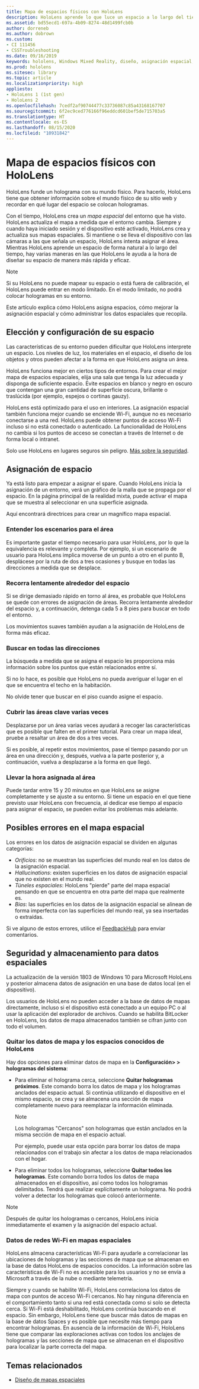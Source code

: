 ```yaml
---
title: Mapa de espacios físicos con HoloLens
description: HoloLens aprende lo que luce un espacio a lo largo del tiempo. Los usuarios pueden facilitar este proceso moviendo la HoloLens en ciertos modos a través del espacio.
ms.assetid: bd55ecd1-697a-4b09-8274-48d1499fcb0b
author: dorreneb
ms.author: dobrown
ms.custom:
- CI 111456
- CSSTroubleshooting
ms.date: 09/16/2019
keywords: hololens, Windows Mixed Reality, diseño, asignación espacial, HoloLens, reconstrucción superficial, malla, control de cabezal, asignación
ms.prod: hololens
ms.sitesec: library
ms.topic: article
ms.localizationpriority: high
appliesto:
- HoloLens 1 (1st gen)
- HoloLens 2
ms.openlocfilehash: 7cedf2af90744477c33736087c85a43168167707
ms.sourcegitcommit: 6f2ec9ced776166f96eddcd601bef5de715703a5
ms.translationtype: HT
ms.contentlocale: es-ES
ms.lasthandoff: 08/15/2020
ms.locfileid: "10931842"
---
```

# Mapa de espacios físicos con HoloLens

HoloLens funde un holograma con su mundo físico. Para hacerlo, HoloLens tiene que obtener información sobre el mundo físico de su sitio web y recordar en qué lugar del espacio se colocan hologramas.

Con el tiempo, HoloLens crea un *mapa espacial* del entorno que ha visto.  HoloLens actualiza el mapa a medida que el entorno cambia. Siempre y cuando haya iniciado sesión y el dispositivo esté activado, HoloLens crea y actualiza sus mapas espaciales. Si mantiene o se lleva el dispositivo con las cámaras a las que señala un espacio, HoloLens intenta asignar el área. Mientras HoloLens aprende un espacio de forma natural a lo largo del tiempo, hay varias maneras en las que HoloLens le ayuda a la hora de diseñar su espacio de manera más rápida y eficaz.  

> [!NOTE]
> Si su HoloLens no puede mapear su espacio o está fuera de calibración, el HoloLens puede entrar en modo limitado. En el modo limitado, no podrá colocar hologramas en su entorno.

Este artículo explica cómo HoloLens asigna espacios, cómo mejorar la asignación espacial y cómo administrar los datos espaciales que recopila.

## Elección y configuración de su espacio

Las características de su entorno pueden dificultar que HoloLens interprete un espacio. Los niveles de luz, los materiales en el espacio, el diseño de los objetos y otros pueden afectar a la forma en que HoloLens asigna un área.

HoloLens funciona mejor en ciertos tipos de entornos. Para crear el mejor mapa de espacios espaciales, elija una sala que tenga la luz adecuada y disponga de suficiente espacio. Evite espacios en blanco y negro en oscuro que contengan una gran cantidad de superficie oscura, brillante o traslúcida (por ejemplo, espejos o cortinas gauzy).

HoloLens está optimizado para el uso en interiores. La asignación espacial también funciona mejor cuando se enciende Wi-Fi, aunque no es necesario conectarse a una red. HoloLens puede obtener puntos de acceso Wi-Fi incluso si no está conectado o autenticado. La funcionalidad de HoloLens no cambia si los puntos de acceso se conectan a través de Internet o de forma local o intranet.

Solo use HoloLens en lugares seguros sin peligro. [Más sobre la seguridad](https://support.microsoft.com/help/4023454/safety-information).

## Asignación de espacio

Ya está listo para empezar a asignar el spare.  Cuando HoloLens inicia la asignación de un entorno, verá un gráfico de la malla que se propaga por el espacio.  En la página principal de la realidad mixta, puede activar el mapa que se muestra al seleccionar en una superficie asignada.

Aquí encontrará directrices para crear un magnífico mapa espacial.

### Entender los escenarios para el área

Es importante gastar el tiempo necesario para usar HoloLens, por lo que la equivalencia es relevante y completa. Por ejemplo, si un escenario de usuario para HoloLens implica moverse de un punto a otro en el punto B, desplácese por la ruta de dos a tres ocasiones y busque en todas las direcciones a medida que se desplace.  

### Recorra lentamente alrededor del espacio

Si se dirige demasiado rápido en torno al área, es probable que HoloLens se quede con errores de asignación de áreas. Recorra lentamente alrededor del espacio y, a continuación, detenga cada 5 a 8 pies para buscar en todo el entorno.  

Los movimientos suaves también ayudan a la asignación de HoloLens de forma más eficaz.

### Buscar en todas las direcciones

La búsqueda a medida que se asigna el espacio les proporciona más información sobre los puntos que están relacionados entre sí.  

Si no lo hace, es posible que HoloLens no pueda averiguar el lugar en el que se encuentra el techo en la habitación.  

No olvide tener que buscar en el piso cuando asigne el espacio.

### Cubrir las áreas clave varias veces

Desplazarse por un área varias veces ayudará a recoger las características que es posible que falten en el primer tutorial. Para crear un mapa ideal, pruebe a resaltar un área de dos a tres veces.

Si es posible, al repetir estos movimientos, pase el tiempo pasando por un área en una dirección y, después, vuelva a la parte posterior y, a continuación, vuelva a desplazarse a la forma en que llegó.

### Llevar la hora asignada al área

Puede tardar entre 15 y 20 minutos en que HoloLens se asigne completamente y se ajuste a su entorno. Si tiene un espacio en el que tiene previsto usar HoloLens con frecuencia, al dedicar ese tiempo al espacio para asignar el espacio, se pueden evitar los problemas más adelante.  

## Posibles errores en el mapa espacial

Los errores en los datos de asignación espacial se dividen en algunas categorías:

- *Orificios*: no se muestran las superficies del mundo real en los datos de la asignación espacial.
- *Hallucinations*: existen superficies en los datos de asignación espacial que no existen en el mundo real.
- *Túneles espaciales*: HoloLens "pierde" parte del mapa espacial pensando en que se encuentra en otra parte del mapa que realmente es.
- *Bias*: las superficies en los datos de la asignación espacial se alinean de forma imperfecta con las superficies del mundo real, ya sea insertadas o extraídas.

Si ve alguno de estos errores, utilice el [FeedbackHub](hololens-feedback.md) para enviar comentarios.

## Seguridad y almacenamiento para datos espaciales

La actualización de la versión 1803 de Windows 10 para Microsoft HoloLens y posterior almacena datos de asignación en una base de datos local (en el dispositivo).

Los usuarios de HoloLens no pueden acceder a la base de datos de mapas directamente, incluso si el dispositivo está conectado a un equipo PC o al usar la aplicación del explorador de archivos. Cuando se habilita BitLocker en HoloLens, los datos de mapa almacenados también se cifran junto con todo el volumen.

### Quitar los datos de mapa y los espacios conocidos de HoloLens

Hay dos opciones para eliminar datos de mapa en la **Configuración> > hologramas del sistema**:

- Para eliminar el holograma cerca, seleccione **Quitar hologramas próximos**. Este comando borra los datos de mapa y los hologramas anclados del espacio actual. Si continúa utilizando el dispositivo en el mismo espacio, se crea y se almacena una sección de mapa completamente nuevo para reemplazar la información eliminada.

   > [!NOTE]
   > Los hologramas "Cercanos" son hologramas que están anclados en la misma sección de mapa en el espacio actual.

   Por ejemplo, puede usar esta opción para borrar los datos de mapa relacionados con el trabajo sin afectar a los datos de mapa relacionados con el hogar.

- Para eliminar todos los hologramas, seleccione **Quitar todos los hologramas**. Este comando borra todos los datos de mapa almacenados en el dispositivo, así como todos los hologramas delimitados. Tendrá que realizar explícitamente un holograma. No podrá volver a detectar los hologramas que colocó anteriormente.

> [!NOTE]
> Después de quitar los hologramas o cercanos, HoloLens inicia inmediatamente el examen y la asignación del espacio actual.

### Datos de redes Wi-Fi en mapas espaciales

HoloLens almacena características Wi-Fi para ayudarle a correlacionar las ubicaciones de hologramas y las secciones de mapa que se almacenan en la base de datos HoloLens de espacios conocidos. La información sobre las características de Wi-Fi no es accesible para los usuarios y no se envía a Microsoft a través de la nube o mediante telemetría.

Siempre y cuando se habilite Wi-Fi, HoloLens correlaciona los datos de mapa con puntos de acceso Wi-Fi cercanos. No hay ninguna diferencia en el comportamiento tanto si una red está conectada como si solo se detecta cerca. Si Wi-Fi está deshabilitado, HoloLens continúa buscando en el espacio. Sin embargo, HoloLens tiene que buscar más datos de mapas en la base de datos Spaces y es posible que necesite más tiempo para encontrar hologramas. En ausencia de la información de Wi-Fi, HoloLens tiene que comparar las exploraciones activas con todos los anclajes de hologramas y las secciones de mapa que se almacenan en el dispositivo para localizar la parte correcta del mapa.

## Temas relacionados

- [Diseño de mapas espaciales](https://docs.microsoft.com/windows/mixed-reality/spatial-mapping)
